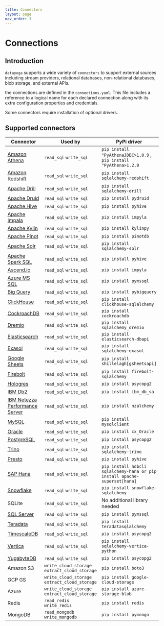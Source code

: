 ```yaml
---
title: Connectors
layout: page
nav_order: 3
---
```


# Connections

## Introduction

`datayoga` supports a wide variety of `connectors` to support external sources including stream providers, relational databases, non-relational databases, blob storage, and external APIs.

the connections are defined in the `connections.yaml`. This file includes a reference to a logical name for each declared connection along with its extra configuration properties and credentials.

Some connectors require installation of optional drivers.

## Supported connectors

| Connector                                                 | Used by                                       | PyPi driver                                                               | Connector URL format                                                                                        |
| --------------------------------------------------------- | --------------------------------------------- | ------------------------------------------------------------------------- | ----------------------------------------------------------------------------------------------------------- |
| [Amazon Athena](/docs/databases/athena)                   | `read_sql` `write_sql`                        | `pip install "PyAthenaJDBC>1.0.9` , `pip install "PyAthena>1.2.0`         | `awsathena+rest://{aws_access_key_id}:{aws_secret_access_key}@athena.{region_name}.amazonaws.com/{ `        |
| [Amazon Redshift](/docs/databases/redshift)               | `read_sql` `write_sql`                        | `pip install sqlalchemy-redshift`                                         | ` redshift+psycopg2://<userName>:<DBPassword>@<AWS End Point>:5439/<Database Name>`                         |
| [Apache Drill](/docs/databases/drill)                     | `read_sql` `write_sql`                        | `pip install sqlalchemy-drill`                                            | `drill+sadrill:// For JDBC drill+jdbc://`                                                                   |
| [Apache Druid](/docs/databases/druid)                     | `read_sql` `write_sql`                        | `pip install pydruid`                                                     | `druid://<User>:<password>@<Host>:<Port-default-9088>/druid/v2/sql`                                         |
| [Apache Hive](/docs/databases/hive)                       | `read_sql` `write_sql`                        | `pip install pyhive`                                                      | `hive://hive@{hostname}:{port}/{database}`                                                                  |
| [Apache Impala](/docs/databases/impala)                   | `read_sql` `write_sql`                        | `pip install impyla`                                                      | `impala://{hostname}:{port}/{database}`                                                                     |
| [Apache Kylin](/docs/databases/kylin)                     | `read_sql` `write_sql`                        | `pip install kylinpy`                                                     | `kylin://<username>:<password>@<hostname>:<port>/<project>?<param1>=<value1>&<param2>=<value2>`             |
| [Apache Pinot](/docs/databases/pinot)                     | `read_sql` `write_sql`                        | `pip install pinotdb`                                                     | `pinot://BROKER:5436/query?server=http://CONTROLLER:5983/`                                                  |
| [Apache Solr](/docs/databases/solr)                       | `read_sql` `write_sql`                        | `pip install sqlalchemy-solr`                                             | `solr://{username}:{password}@{hostname}:{port}/{server_path}/{collection}`                                 |
| [Apache Spark SQL](/docs/databases/spark-sql)             | `read_sql` `write_sql`                        | `pip install pyhive`                                                      | `hive://hive@{hostname}:{port}/{database}`                                                                  |
| [Ascend.io](/docs/databases/ascend)                       | `read_sql` `write_sql`                        | `pip install impyla`                                                      | `ascend://{username}:{password}@{hostname}:{port}/{database}?auth_mechanism=PLAIN;use_ssl=true`             |
| [Azure MS SQL](/docs/databases/sql-server)                | `read_sql` `write_sql`                        | `pip install pymssql`                                                     | `mssql+pymssql://UserName@presetSQL:TestPassword@presetSQL.database.windows.net:1433/TestSchema`            |
| [Big Query](/docs/databases/bigquery)                     | `read_sql` `write_sql`                        | `pip install pybigquery`                                                  | `bigquery://{project_id}`                                                                                   |
| [ClickHouse](/docs/databases/clickhouse)                  | `read_sql` `write_sql`                        | `pip install clickhouse-sqlalchemy`                                       | `clickhouse+native://{username}:{password}@{hostname}:{port}/{database}`                                    |
| [CockroachDB](/docs/databases/cockroachdb)                | `read_sql` `write_sql`                        | `pip install cockroachdb`                                                 | `cockroachdb://root@{hostname}:{port}/{database}?sslmode=disable`                                           |
| [Dremio](/docs/databases/dremio)                          | `read_sql` `write_sql`                        | `pip install sqlalchemy_dremio`                                           | `dremio://user:pwd@host:31010/`                                                                             |
| [Elasticsearch](/docs/databases/elasticsearch)            | `read_sql` `write_sql`                        | `pip install elasticsearch-dbapi`                                         | `elasticsearch+http://{user}:{password}@{host}:9200/`                                                       |
| [Exasol](/docs/databases/exasol)                          | `read_sql` `write_sql`                        | `pip install sqlalchemy-exasol`                                           | `exa+pyodbc://{username}:{password}@{hostname}:{port}/my_schema?CONNECTIONLCALL=en_US.UTF-8&driver=EXAODBC` |
| [Google Sheets](/docs/databases/google-sheets)            | `read_sql` `write_sql`                        | `pip install shillelagh[gsheetsapi]`                                      | `gsheets://`                                                                                                |
| [Firebolt](/docs/databases/firebolt)                      | `read_sql` `write_sql`                        | `pip install firebolt-sqlalchemy`                                         | `firebolt://{username}:{password}@{database} or firebolt://{username}:{password}@{database}/{engine_name}`  |
| [Hologres](/docs/databases/hologres)                      | `read_sql` `write_sql`                        | `pip install psycopg2`                                                    | `postgresql+psycopg2://<UserName>:<DBPassword>@<Database Host>/<Database Name>`                             |
| [IBM Db2](/docs/databases/ibm-db2)                        | `read_sql` `write_sql`                        | `pip install ibm_db_sa`                                                   | `db2+ibm_db://`                                                                                             |
| [IBM Netezza Performance Server](/docs/databases/netezza) | `read_sql` `write_sql`                        | `pip install nzalchemy`                                                   | `netezza+nzpy://<UserName>:<DBPassword>@<Database Host>/<Database Name>`                                    |
| [MySQL](/docs/databases/mysql)                            | `read_sql` `write_sql`                        | `pip install mysqlclient`                                                 | `mysql://<UserName>:<DBPassword>@<Database Host>/<Database Name>`                                           |
| [Oracle](/docs/databases/oracle)                          | `read_sql` `write_sql`                        | `pip install cx_Oracle`                                                   | `oracle://`                                                                                                 |
| [PostgreSQL](/docs/databases/postgres)                    | `read_sql` `write_sql`                        | `pip install psycopg2`                                                    | `postgresql://<UserName>:<DBPassword>@<Database Host>/<Database Name>`                                      |
| [Trino](/docs/databases/trino)                            | `read_sql` `write_sql`                        | `pip install sqlalchemy-trino`                                            | `trino://{username}:{password}@{hostname}:{port}/{catalog}`                                                 |
| [Presto](/docs/databases/presto)                          | `read_sql` `write_sql`                        | `pip install pyhive`                                                      | `presto://`                                                                                                 |
| [SAP Hana](/docs/databases/hana)                          | `read_sql` `write_sql`                        | `pip install hdbcli sqlalchemy-hana or pip install apache-superset[hana]` | `hana://{username}:{password}@{host}:{port}`                                                                |
| [Snowflake](/docs/databases/snowflake)                    | `read_sql` `write_sql`                        | `pip install snowflake-sqlalchemy`                                        | `snowflake://{user}:{password}@{account}.{region}/{database}?role={role}&warehouse={warehouse}`             |
| SQLite                                                    | `read_sql` `write_sql`                        | No additional library needed                                              | `sqlite://`                                                                                                 |
| [SQL Server](/docs/databases/sql-server)                  | `read_sql` `write_sql`                        | `pip install pymssql`                                                     | `mssql://`                                                                                                  |
| [Teradata](/docs/databases/teradata)                      | `read_sql` `write_sql`                        | `pip install teradatasqlalchemy `                                         | `teradata://{user}:{password}@{host}`                                                                       |
| [TimescaleDB](/docs/databases/timescaledb)                | `read_sql` `write_sql`                        | `pip install psycopg2`                                                    | `postgresql://<UserName>:<DBPassword>@<Database Host>:<Port>/<Database Name>`                               |
| [Vertica](/docs/databases/vertica)                        | `read_sql` `write_sql`                        | `pip install sqlalchemy-vertica-python`                                   | `vertica+vertica_python://<UserName>:<DBPassword>@<Database Host>/<Database Name>`                          |
| [YugabyteDB](/docs/databases/yugabytedb)                  | `read_sql` `write_sql`                        | `pip install psycopg2`                                                    | `postgresql://<UserName>:<DBPassword>@<Database Host>/<Database Name>`                                      |
| Amazon S3                                                 | `write_cloud_storage` `extract_cloud_storage` | `pip install boto3`                                                       |                                                                                                             |
| GCP GS                                                    | `write_cloud_storage` `extract_cloud_storage` | `pip install google-cloud-storage`                                        |                                                                                                             |
| Azure                                                     | `write_cloud_storage` `extract_cloud_storage` | `pip install azure-storage-blob`                                          |                                                                                                             |
| Redis                                                     | `read_redis` `write_redis`                    | `pip install redis`                                                       |                                                                                                             |
| MongoDB                                                   | `read_mongodb` `write_mongodb`                | `pip install pymongo`                                                     |                                                                                                             |

